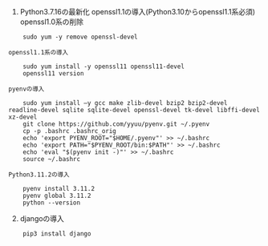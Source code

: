 1. Python3.7.16の最新化
    openssl1.1の導入(Python3.10からopenssl1.1系必須)
    openssl1.0系の削除
```
    sudo yum -y remove openssl-devel
```
    openssl1.1系の導入
```
    sudo yum install -y openssl11 openssl11-devel
    openssl11 version
```
    pyenvの導入
```
    sudo yum install ―y gcc make zlib-devel bzip2 bzip2-devel readline-devel sqlite sqlite-devel openssl-devel tk-devel libffi-devel xz-devel
    git clone https://github.com/yyuu/pyenv.git ~/.pyenv
    cp -p .bashrc .bashrc_orig
    echo 'export PYENV_ROOT="$HOME/.pyenv"' >> ~/.bashrc
    echo 'export PATH="$PYENV_ROOT/bin:$PATH"' >> ~/.bashrc
    echo 'eval "$(pyenv init -)"' >> ~/.bashrc
    source ~/.bashrc
```
    Python3.11.2の導入
```
    pyenv install 3.11.2
    pyenv global 3.11.2
    python --version
```

2. djangoの導入
```
    pip3 install django

```